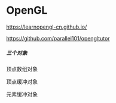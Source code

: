 # OpenGL

https://learnopengl-cn.github.io/

https://github.com/parallel101/opengltutor


##### 三个对象

顶点数组对象

顶点缓冲对象

元素缓冲对象


###